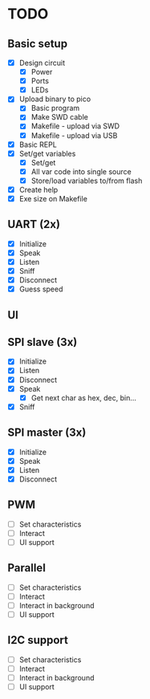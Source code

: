 # TODO

## Basic setup
- [x] Design circuit
  - [x] Power
  - [x] Ports
  - [x] LEDs
- [x] Upload binary to pico
  - [x] Basic program
  - [x] Make SWD cable
  - [x] Makefile - upload via SWD
  - [x] Makefile - upload via USB
- [x] Basic REPL
- [x] Set/get variables
  - [x] Set/get
  - [x] All var code into single source
  - [x] Store/load variables to/from flash
- [x] Create help
- [x] Exe size on Makefile

## UART (2x)
- [x] Initialize
- [x] Speak
- [x] Listen
- [x] Sniff
- [x] Disconnect
- [x] Guess speed

## UI

## SPI slave (3x)
- [x] Initialize
- [x] Listen
- [x] Disconnect
- [x] Speak
  - [x] Get next char as hex, dec, bin...
- [x] Sniff

## SPI master (3x)
- [x] Initialize
- [x] Speak
- [x] Listen
- [x] Disconnect
      
## PWM
- [ ] Set characteristics
- [ ] Interact
- [ ] UI support

## Parallel
- [ ] Set characteristics
- [ ] Interact
- [ ] Interact in background
- [ ] UI support

## I2C support
- [ ] Set characteristics
- [ ] Interact
- [ ] Interact in background
- [ ] UI support

